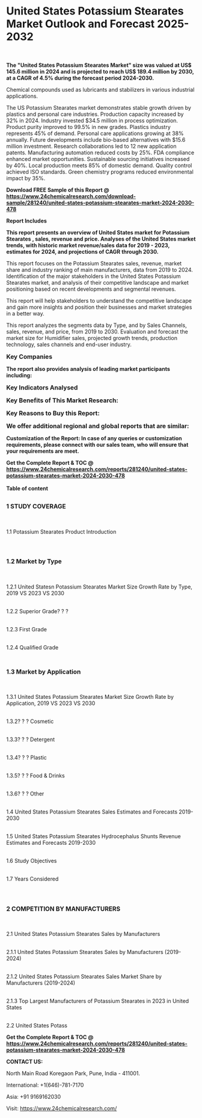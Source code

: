<h1>United States Potassium Stearates Market Outlook and Forecast 2025-2032</h1><br/><p><strong>The "United States Potassium Stearates Market" size was valued at US$ 145.6 million in 2024 and is projected to reach US$ 189.4 million by 2030, at a <strong>CAGR</strong> of 4.5% during the forecast period 2024-2030.</strong></p><p>Chemical compounds used as lubricants and stabilizers in various industrial applications.</p><p>The US Potassium Stearates market demonstrates stable growth driven by plastics and personal care industries. Production capacity increased by 32% in 2024. Industry invested $34.5 million in process optimization. Product purity improved to 99.5% in new grades. Plastics industry represents 45% of demand. Personal care applications growing at 38% annually. Future developments include bio-based alternatives with $15.6 million investment. Research collaborations led to 12 new application patents. Manufacturing automation reduced costs by 25%. FDA compliance enhanced market opportunities. Sustainable sourcing initiatives increased by 40%. Local production meets 85% of domestic demand. Quality control achieved ISO standards. Green chemistry programs reduced environmental impact by 35%.</p><div><b>Download FREE Sample of this Report @ <a href="https://www.24chemicalresearch.com/download-sample/281240/united-states-potassium-stearates-market-2024-2030-478">https://www.24chemicalresearch.com/download-sample/281240/united-states-potassium-stearates-market-2024-2030-478</a></b></div><p><strong>Report Includes</strong></p><p><strong>This report presents an overview of United States market for Potassium Stearates , sales, revenue and price. Analyses of the United States <strong>market trends</strong>, with historic market revenue/sales data for 2019 - 2023, estimates for 2024, and projections of <strong>CAGR</strong> through 2030.</strong></p><p>This report focuses on the Potassium Stearates sales, revenue, market share and industry ranking of main manufacturers, data from 2019 to 2024. Identification of the major stakeholders in the United States Potassium Stearates market, and analysis of their competitive landscape and market positioning based on recent developments and segmental revenues.</p><p>This report will help stakeholders to understand the competitive landscape and gain more insights and position their businesses and market strategies in a better way.</p><p>This report analyzes the segments data by Type, and by Sales Channels, sales, revenue, and price, from 2019 to 2030. Evaluation and forecast the market size for Humidifier sales, projected growth trends, production technology, sales channels and end-user industry.</p><p><span style="font-size:16px"><strong>Key Companies</strong></span></p><p><strong>The report also provides analysis of leading market participants including:</strong></p><p><span style="font-size:16px"><strong><strong>Key Indicators Analysed</strong></strong></span></p><p><span style="font-size:16px"><strong>Key Benefits of This Market Research:</strong></span></p><p><strong><span style="font-size:16px">Key <strong>Reasons to Buy</strong> this Report:</span></strong></p><p><span style="font-size:16px"><strong>We offer additional regional and global reports that are similar:</strong></span></p><p><strong>Customization of the Report: In case of any queries or customization requirements, please connect with our sales team, who will ensure that your requirements are meet.</strong></p><div><b>Get the Complete Report & TOC @ <a href="https://www.24chemicalresearch.com/reports/281240/united-states-potassium-stearates-market-2024-2030-478">https://www.24chemicalresearch.com/reports/281240/united-states-potassium-stearates-market-2024-2030-478</a></b></div><br><b>Table of content</b><p><h2><span style="font-size:16px"><strong>1 STUDY COVERAGE</strong></span></h2><br />
 
 <p>1.1 Potassium Stearates Product Introduction</p><br />
 
 <h2><span style="font-size:16px"><strong>1.2 Market by Type</strong></span></h2><br />
 
 <p>1.2.1 United Statesn Potassium Stearates Market Size Growth Rate by Type, 2019 VS 2023 VS 2030<br /><br />
 
 1.2.2 Superior Grade? ? ? <br /><br />
 
 1.2.3 First Grade<br /><br />
 
 1.2.4 Qualified Grade<br /><br />
 
 <h2><span style="font-size:16px"><strong>1.3 Market by Application</strong></span></h2><br />
 
 <p>1.3.1 United States Potassium Stearates Market Size Growth Rate by Application, 2019 VS 2023 VS 2030<br /><br />
 
 1.3.2? ? ? Cosmetic<br /><br />
 
 1.3.3? ? ? Detergent<br /><br />
 
 1.3.4? ? ? Plastic<br /><br />
 
 1.3.5? ? ? Food & Drinks<br /><br />
 
 1.3.6? ? ? Other<br /><br />
 
 1.4 United States Potassium Stearates Sales Estimates and Forecasts 2019-2030<br /><br />
 
 1.5 United States Potassium Stearates Hydrocephalus Shunts Revenue Estimates and Forecasts 2019-2030<br /><br />
 
 1.6 Study Objectives<br /><br />
 
 1.7 Years Considered</p><br />
 
 <h2><span style="font-size:16px"><strong>2 COMPETITION BY MANUFACTURERS</strong></span></h2><br />
 
 <p>2.1 United States Potassium Stearates Sales by Manufacturers<br /><br />
 
 2.1.1 United States Potassium Stearates Sales by Manufacturers (2019-2024)<br /><br />
 
 2.1.2 United States Potassium Stearates Sales Market Share by Manufacturers (2019-2024)<br /><br />
 
 2.1.3 Top Largest Manufacturers of Potassium Stearates in 2023 in United States<br /><br />
 
 2.2 United States Potass<br><div><b>Get the Complete Report & TOC @ <a href="https://www.24chemicalresearch.com/reports/281240/united-states-potassium-stearates-market-2024-2030-478">https://www.24chemicalresearch.com/reports/281240/united-states-potassium-stearates-market-2024-2030-478</a></b></div></p>
 
 <b>CONTACT US:</b><br>
 
 North Main Road Koregaon Park, Pune, India - 411001.<br/>
 
 International: +1(646)-781-7170<br/>
 
 Asia: +91 9169162030<br/>
 
 Visit: <a href="https://www.24chemicalresearch.com/">https://www.24chemicalresearch.com/</a>
 
 <br>